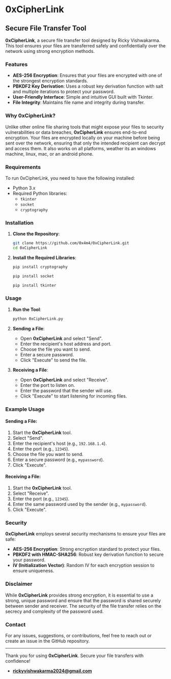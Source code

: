 # 0xCipherLink

## Secure File Transfer Tool

**0xCipherLink**, a secure file transfer tool designed by Ricky Vishwakarma. This tool ensures your files are transferred safely and confidentially over the network using strong encryption methods.

### Features

- **AES-256 Encryption**: Ensures that your files are encrypted with one of the strongest encryption standards.
- **PBKDF2 Key Derivation**: Uses a robust key derivation function with salt and multiple iterations to protect your password.
- **User-Friendly Interface**: Simple and intuitive GUI built with Tkinter.
- **File Integrity**: Maintains file name and integrity during transfer.

### Why 0xCipherLink?

Unlike other online file sharing tools that might expose your files to security vulnerabilities or data breaches, **0xCipherLink** ensures end-to-end encryption. Your files are encrypted locally on your machine before being sent over the network, ensuring that only the intended recipient can decrypt and access them. It also works on all platforms, weather its an windows machine, linux, mac, or an android phone.

### Requirements

To run 0xCipherLink, you need to have the following installed:

- Python 3.x
- Required Python libraries:
  - `tkinter`
  - `socket`
  - `cryptography`

### Installation

1. **Clone the Repository**:
    ```sh
    git clone https://github.com/0x4m4/0xCipherLink.git
    cd 0xCipherLink
    ```

2. **Install the Required Libraries**:
    ```sh
    pip install cryptography
    ```
    ```sh
    pip install socket
    ```
    ```sh
    pip install tkinter
    ```

### Usage

1. **Run the Tool**:
    ```sh
    python 0xCipherLink.py
    ```

2. **Sending a File**:
    - Open **0xCipherLink** and select "Send".
    - Enter the recipient's host address and port.
    - Choose the file you want to send.
    - Enter a secure password.
    - Click "Execute" to send the file.

3. **Receiving a File**:
    - Open **0xCipherLink** and select "Receive".
    - Enter the port to listen on.
    - Enter the password that the sender will use.
    - Click "Execute" to start listening for incoming files.

### Example Usage

#### Sending a File:

1. Start the **0xCipherLink** tool.
2. Select "Send".
3. Enter the recipient's host (e.g., `192.168.1.4`).
4. Enter the port (e.g., `12345`).
5. Choose the file you want to send.
6. Enter a secure password (e.g., `mypassword`).
7. Click "Execute".

#### Receiving a File:

1. Start the **0xCipherLink** tool.
2. Select "Receive".
3. Enter the port (e.g., `12345`).
4. Enter the same password used by the sender (e.g., `mypassword`).
5. Click "Execute".

### Security

**0xCipherLink** employs several security mechanisms to ensure your files are safe:

- **AES-256 Encryption**: Strong encryption standard to protect your files.
- **PBKDF2 with HMAC-SHA256**: Robust key derivation function to secure your password.
- **IV (Initialization Vector)**: Random IV for each encryption session to ensure uniqueness.



### Disclaimer

While **0xCipherLink** provides strong encryption, it is essential to use a strong, unique password and ensure that the password is shared securely between sender and receiver. The security of the file transfer relies on the secrecy and complexity of the password used.

### Contact

For any issues, suggestions, or contributions, feel free to reach out or create an issue in the GitHub repository.

---

Thank you for using **0xCipherLink**. Secure your file transfers with confidence!

- **rickyvishwakarma2024@gmail.com**

